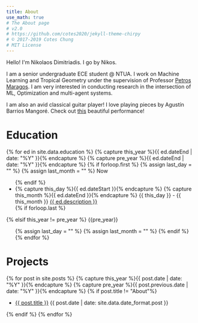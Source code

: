 ```yaml
---
title: About
use_math: true
# The About page
# v2.0
# https://github.com/cotes2020/jekyll-theme-chirpy
# © 2017-2019 Cotes Chung
# MIT License
---
```




Hello! I'm Nikolaos Dimitriadis. I go by Nikos.

I am a senior undergraduate ECE student @ NTUA. I work on Machine Learning and Tropical Geometry under the supervision of Professor [Petros Maragos](https://https://robotics.ntua.gr/members/maragos/). I am very interested in conducting research in the intersection of ML, Optimization and multi-agent systems.

I am also an avid classical guitar player! I love playing pieces by Agustín Barrios Mangoré. Check out [this](https://www.youtube.com/watch?v=JEIqk8KPyDY) beautiful performance!

# Education
<div id="archives" class="pl-xl-4">
{% for ed in site.data.education %}
  {% capture this_year %}{{ ed.dateEnd | date: "%Y" }}{% endcapture %}
  {% capture pre_year %}{{ ed.dateEnd | date: "%Y" }}{% endcapture %}
  {% if forloop.first %}
    {% assign last_day = "" %}
    {% assign last_month = "" %}
  <span class="lead">Now</span>
  <ul class="list-unstyled">
  {% endif %}
    <li>
      <div>
        {% capture this_day %}{{ ed.dateStart }}{% endcapture %}
        {% capture this_month %}{{ ed.dateEnd }}{% endcapture %}
        <!-- <span class="date day">{{ this_day }}</span> -->
        <span class="date day small text-muted">{{ this_day }} - {{ this_month }}</span>
        <!-- <span class="date month small text-muted">{{ this_month }}</span> -->
        <a href="{{ site.baseurl }}{{ ed.url }}">{{ ed.description }}</a>
      </div>
    </li>
  {% if forloop.last %}
  </ul>
  {% elsif this_year != pre_year %}
  </ul>
  <span class="lead">{{pre_year}}</span>
  <ul class="list-unstyled">
    {% assign last_day = "" %}
    {% assign last_month = "" %}
  {% endif %}
{% endfor %}
</div>


# Projects
 
<div id="projects" class="pl-xl-2">
{% for post in site.posts %}
  {% capture this_year %}{{ post.date | date: "%Y" }}{% endcapture %}
  {% capture pre_year %}{{ post.previous.date | date: "%Y" }}{% endcapture %}
  <!-- <span class="lead">{{this_year}}</span> -->
  <!-- <ul class="list-unstyled">
    <li>
      <div>
        {% capture this_day %}{{ post.date | date: "%d" }}{% endcapture %}
        {% capture this_month %}{{ post.date | date: "%b" }}{% endcapture %}
        <span class="date day">{{ this_day }}</span>
        <span class="date month small text-muted">{{ this_month }}</span>
        <a href="{{ site.baseurl }}{{ post.url }}">{{ post.title }}</a>
      </div>
    </li>
  </ul> -->
  {% if post.title != "About"%}
  <ul class="post-content pl-0">
    <li class="d-flex justify-content-between pl-md-3 pr-md-3">
      <a href="{{ post.url | absolute_url }}">{{ post.title }}</a>
      <span class="dash flex-grow-1"></span>
      <span class="text-muted small">{{ post.date | date: site.data.date_format.post }}</span>
    </li>
  </ul>
  {% endif %}
{% endfor %}
</div>



<!-- <div class="card">
  <img src="/assets/img/sample/travolta.gif" alt="Avatar" style="width:100%">
  <div class="container">
    <h4><b>John Doe</b></h4>
    <p>Architect & Engineer</p>
  </div>
</div> -->


<!-- 
<div class="container-full">
  <div class="container grid-xl">
    <div class="columns negative-m-s">
      <div class="column col-12 text-center">
        <h6 class="text-secondary">Select a Category</h6>
      </div>
      {% for post in site.posts %}
      <div class="column col-4 col-md-6 col-sm-12">
        <a href="{{ site.baseurl }}/{{ category_name | slugify }}">
          <div class="card card-link">
            <div class="card-body text-center my-4">
              <h5 class="text-bold">{{ post.title }}</h5>
              <p class="par">{{ post.content | strip_html | truncate: 100 | replace: '&', '&amp;' }}</p>
            </div>
          </div>
        </a>
      </div>
      {% endfor %} 
    </div>
  </div>
</div> -->